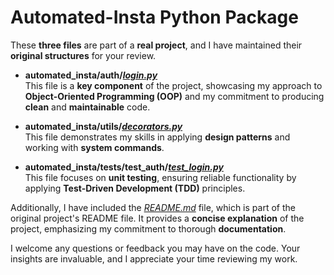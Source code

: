 # Automated-Insta Python Package

These **three files** are part of a **real project**,
and I have maintained their **original structures** for your review.  

- **automated_insta/auth/[*login.py*](https://github.com/reyhaneh-sh/code-samples/blob/main/automated_insta_package/automated_insta/auth/login.py)**  
  This file is a **key component** of the project,
  showcasing my approach to **Object-Oriented Programming (OOP)** and
  my commitment to producing **clean** and **maintainable** code.

- **automated_insta/utils/[*decorators.py*](https://github.com/reyhaneh-sh/code-samples/blob/main/automated_insta_package/automated_insta/utils/decorators.py)**  
  This file demonstrates my skills in applying **design patterns** and
  working with **system commands**.  

- **automated_insta/tests/test_auth/[*test_login.py*](https://github.com/reyhaneh-sh/code-samples/blob/main/automated_insta_package/automated_insta/tests/test_auth/test_login.py)**  
  This file focuses on **unit testing**, ensuring reliable functionality by applying **Test-Driven Development (TDD)** principles.

Additionally, I have included the [*README.md*](https://github.com/reyhaneh-sh/code-samples/blob/main/automated_insta_package/automated_insta/README.md) file,
which is part of the original project's README file.
It provides a **concise explanation** of the project,
emphasizing my commitment to thorough **documentation**.

I welcome any questions or feedback you may have on the code.
Your insights are invaluable, and I appreciate your time reviewing my work.
